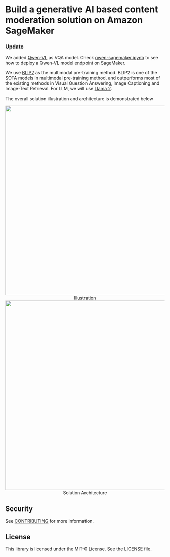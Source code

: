 # Build a generative AI based content moderation solution on Amazon SageMaker

### Update
We added [Qwen-VL](https://github.com/QwenLM/Qwen-VL?tab=readme-ov-file) as VQA model. Check [qwen-sagemaker.ipynb](./qwen-sagemaker.ipynb) to see how to deploy a Qwen-VL model endpoint on SageMaker.

We use [BLIP2](https://arxiv.org/abs/2301.12597) as the multimodal pre-training method. BLIP2 is one of the SOTA models in multimodal pre-training method, and outperforms most of the existing methods in Visual Question Answering, Image Captioning and Image-Text Retrieval. For LLM, we will use [Llama 2](https://ai.meta.com/llama/).

The overall solution illustration and architecture is demonstrated below

<div align="center">
    <img width=600 src="images/illustrationCM.png" /><figcaption>Illustration</figcaption>
</div>



<div align="center">
    <img width=600 src="images/architecture.png" /><figcaption>Solution Architecture</figcaption>
</div>



## Security

See [CONTRIBUTING](CONTRIBUTING.md#security-issue-notifications) for more information.

## License

This library is licensed under the MIT-0 License. See the LICENSE file.

    